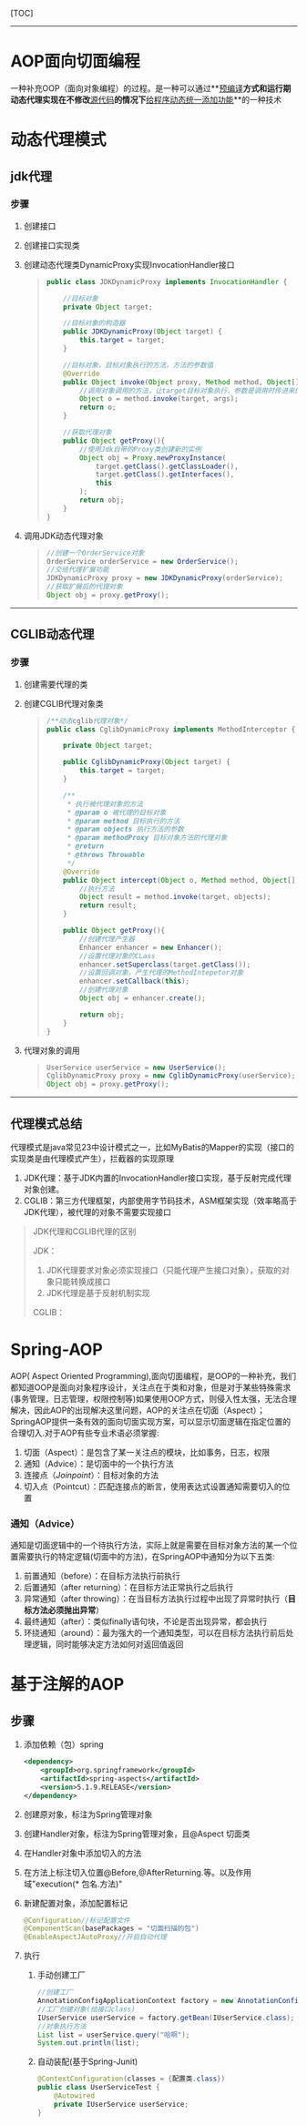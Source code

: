 [TOC]

---

# AOP面向切面编程

一种补充OOP（面向对象编程）的过程。是一种可以通过**<u>预编译</u>**方式和运行期动态代理实现在不修改**<u>源代码</u>**的情况下**<u>给程序动态统一添加功能</u>**的一种技术

# 动态代理模式

## jdk代理

### 步骤

1. 创建接口

2. 创建接口实现类

3. 创建动态代理类DynamicProxy实现InvocationHandler接口

   > ```java
   > public class JDKDynamicProxy implements InvocationHandler {
   > 
   >     //目标对象
   >     private Object target;
   > 
   >     //目标对象的构造器
   >     public JDKDynamicProxy(Object target) {
   >         this.target = target;
   >     }
   > 
   >     //目标对象，目标对象执行的方法，方法的参数值
   >     @Override
   >     public Object invoke(Object proxy, Method method, Object[] args) throws Throwable {
   >         //调用对象调用的方法，让target目标对象执行，参数是调用时传进来的参数
   >         Object o = method.invoke(target, args);
   >         return o;
   >     }
   > 
   >     //获取代理对象
   >     public Object getProxy(){
   >         //使用Jdk自带的Proxy类创建新的实例
   >         Object obj = Proxy.newProxyInstance( 
   >             target.getClass().getClassLoader(),
   >             target.getClass().getInterfaces(),
   >             this
   >         );
   >         return obj;
   >     }
   > }
   > ```

4. 调用JDK动态代理对象

   >```java
   >//创建一个OrderService对象
   >OrderService orderService = new OrderService();
   >//交给代理扩展功能
   >JDKDynamicProxy proxy = new JDKDynamicProxy(orderService);
   >//获取扩展后的代理对象
   >Object obj = proxy.getProxy();
   >```

---

## CGLIB动态代理

### 步骤

1. 创建需要代理的类

2. 创建CGLIB代理对象类

   > ```java
   > /**动态cglib代理对象*/
   > public class CglibDynamicProxy implements MethodInterceptor {
   > 
   >     private Object target;
   > 
   >     public CglibDynamicProxy(Object target) {
   >         this.target = target;
   >     }
   > 
   >     /**
   >      * 执行被代理对象的方法
   >      * @param o 被代理的目标对象
   >      * @param method 目标执行的方法
   >      * @param objects 执行方法的参数
   >      * @param methodProxy 目标对象方法的代理对象
   >      * @return
   >      * @throws Throwable
   >      */
   >     @Override
   >     public Object intercept(Object o, Method method, Object[] objects, MethodProxy methodProxy) throws Throwable {
   >         //执行方法
   >         Object result = method.invoke(target, objects);
   >         return result;
   >     }
   > 
   >     public Object getProxy(){
   >         //创建代理产生器
   >         Enhancer enhancer = new Enhancer();
   >         //设置代理对象的CLass
   >         enhancer.setSuperclass(target.getClass());
   >         //设置回调对象，产生代理的MethodIntepetor对象
   >         enhancer.setCallback(this);
   >         //创建代理对象
   >         Object obj = enhancer.create();
   > 
   >         return obj;
   >     }
   > }
   > ```

3. 代理对象的调用

   > ```java
   > UserService userService = new UserService();
   > CglibDynamicProxy proxy = new CglibDynamicProxy(userService);
   > Object obj = proxy.getProxy();
   > ```

---

## 代理模式总结

​	代理模式是java常见23中设计模式之一，比如MyBatis的Mapper的实现（接口的实现类是由代理模式产生），拦截器的实现原理

1. JDK代理：基于JDK内置的InvocationHandler接口实现，基于反射完成代理对象创建。
2. CGLIB：第三方代理框架，内部使用字节码技术，ASM框架实现（效率略高于JDK代理），被代理的对象不需要实现接口

> JDK代理和CGLIB代理的区别
>
> JDK：
>
> 1. JDK代理要求对象必须实现接口（只能代理产生接口对象），获取的对象只能转换成接口
> 2. JDK代理是基于反射机制实现
>
> CGLIB：

# Spring-AOP

AOP( Aspect Oriented Programming),面向切面编程，是OOP的一种补充，我们都知道OOP是面向对象程序设计，关注点在于类和对象，但是对于某些特殊需求(事务管理，日志管理，权限控制等)如果使用OOP方式，则侵入性太强，无法合理解决，因此AOP的出现解决这里问题，AOP的关注点在切面（Aspect）；SpringAOP提供一条有效的面向切面实现方案，可以显示切面逻辑在指定位置的合理切入.对于AOP有些专业术语必须掌握:

1. 切面（Aspect）：是包含了某一关注点的模块，比如事务，日志，权限
2. 通知（Advice）：是切面中的一个执行方法
3. 连接点（*Joinpoint*）：目标对象的方法
4. 切入点（Pointcut）：匹配连接点的断言，使用表达式设置通知需要切入的位置

### 通知（Advice）

通知是切面逻辑中的一个待执行方法，实际上就是需要在目标对象方法的某一个位置需要执行的特定逻辑(切面中的方法)，在SpringAOP中通知分为以下五类:

1. 前置通知（before）：在目标方法执行前执行
2. 后置通知（after returning）：在目标方法正常执行之后执行
3. 异常通知（after throwing）：在当目标方法执行过程中出现了异常时执行（**目标方法必须抛出异常**）
4. 最终通知（after）：类似finally语句块，不论是否出现异常，都会执行
5. 环绕通知（around）：最为强大的一个通知类型，可以在目标方法执行前后处理逻辑，同时能够决定方法如何对返回值返回

# 基于注解的AOP

## 步骤

1. 添加依赖（包）spring

   ```xml
   <dependency>
       <groupId>org.springframework</groupId>
       <artifactId>spring-aspects</artifactId>
       <version>5.1.9.RELEASE</version>
   </dependency>
   ```

2. 创建原对象，标注为Spring管理对象

3. 创建Handler对象，标注为Spring管理对象，且@Aspect 切面类

4. 在Handler对象中添加切入的方法

5. 在方法上标注切入位置@Before,@AfterReturning.等。以及作用域"execution(* 包名.方法)"

6. 新建配置对象，添加配置标记

   ```java
   @Configuration//标记配置文件
   @ComponentScan(basePackages = "切面扫描的包")
   @EnableAspectJAutoProxy//开启自动代理
   ```

7. 执行

   1. 手动创建工厂

      ```java
      //创建工厂
      AnnotationConfigApplicationContext factory = new AnnotationConfigApplicationContext(ApplicationContext.class);
      //工厂创建对象(给接口class)
      IUserService userService = factory.getBean(IUserService.class);
      //对象执行方法
      List list = userService.query("哈啊");
      System.out.println(list);
      ```

   2. 自动装配(基于Spring-Junit)

      ```java
      @ContextConfiguration(classes = {配置类.class})
      public class UserServiceTest {
          @Autowired
          private IUserService userService;
      }
      ```
